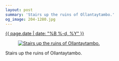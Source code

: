 ```yaml
---
layout: post
summary: 'Stairs up the ruins of Ollantaytambo.'
og_image: 204-1280.jpg
---
```


<div class="post">
 <time>
  <a href="/204">
   {{ page.date | date: "%B %-d, %Y" }}
  </a>
 </time>
 <a href="/204">
  <figure data-taken="11/17/2013">
   <img alt="Stairs up the ruins of Ollantaytambo." sizes="(min-width: 700px) 50vw, calc(100vw - 2rem)" src="{{ site.assets_url }}/204-640.jpg" srcset="{{ site.assets_url }}/204-1280.jpg 1280w, {{ site.assets_url }}/204-960.jpg 960w, {{ site.assets_url }}/204-640.jpg 640w, {{ site.assets_url }}/204-320.jpg 320w"/>
  </figure>
 </a>
 <span>
  Stairs up the ruins of Ollantaytambo.
 </span>
</div>
